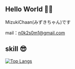 ## Hello World 👋💓

MizukiChaan(みずきちゃん)です

mail：n0k2s0m1@gmail.com

## skill 😎

[![Top Langs](https://github-readme-stats.vercel.app/api/top-langs/?username=nekonekocatcat
)](https://github.com/anuraghazra/github-readme-stats)


<!--
**nekonekocatcat/nekonekocatcat** is a ✨ _special_ ✨ repository because its `README.md` (this file) appears on your GitHub profile.

Here are some ideas to get you started:

- 🔭 I’m currently working on ...
- 🌱 I’m currently learning ...
- 👯 I’m looking to collaborate on ...
- 🤔 I’m looking for help with ...
- 💬 Ask me about ...
- 📫 How to reach me: ...
- 😄 Pronouns: ...
- ⚡ Fun fact: ...
-->
